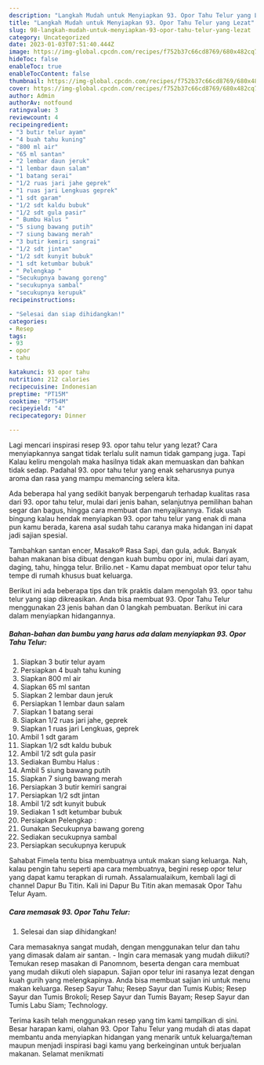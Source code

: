 ```yaml
---
description: "Langkah Mudah untuk Menyiapkan 93. Opor Tahu Telur yang Lezat"
title: "Langkah Mudah untuk Menyiapkan 93. Opor Tahu Telur yang Lezat"
slug: 98-langkah-mudah-untuk-menyiapkan-93-opor-tahu-telur-yang-lezat
category: Uncategorized
date: 2023-01-03T07:51:40.444Z
image: https://img-global.cpcdn.com/recipes/f752b37c66cd8769/680x482cq70/93-opor-tahu-telur-foto-resep-utama.jpg
hideToc: false
enableToc: true
enableTocContent: false
thumbnail: https://img-global.cpcdn.com/recipes/f752b37c66cd8769/680x482cq70/93-opor-tahu-telur-foto-resep-utama.jpg
cover: https://img-global.cpcdn.com/recipes/f752b37c66cd8769/680x482cq70/93-opor-tahu-telur-foto-resep-utama.jpg
author: Admin
authorAv: notfound
ratingvalue: 3
reviewcount: 4
recipeingredient:
- "3 butir telur ayam"
- "4 buah tahu kuning"
- "800 ml air"
- "65 ml santan"
- "2 lembar daun jeruk"
- "1 lembar daun salam"
- "1 batang serai"
- "1/2 ruas jari jahe geprek"
- "1 ruas jari Lengkuas geprek"
- "1 sdt garam"
- "1/2 sdt kaldu bubuk"
- "1/2 sdt gula pasir"
- " Bumbu Halus "
- "5 siung bawang putih"
- "7 siung bawang merah"
- "3 butir kemiri sangrai"
- "1/2 sdt jintan"
- "1/2 sdt kunyit bubuk"
- "1 sdt ketumbar bubuk"
- " Pelengkap "
- "Secukupnya bawang goreng"
- "secukupnya sambal"
- "secukupnya kerupuk"
recipeinstructions:

- "Selesai dan siap dihidangkan!"
categories:
- Resep
tags:
- 93
- opor
- tahu

katakunci: 93 opor tahu 
nutrition: 212 calories
recipecuisine: Indonesian
preptime: "PT15M"
cooktime: "PT54M"
recipeyield: "4"
recipecategory: Dinner

---
```



Lagi mencari inspirasi resep 93. opor tahu telur yang lezat? Cara menyiapkannya sangat tidak terlalu sulit namun tidak gampang juga. Tapi Kalau keliru mengolah maka hasilnya tidak akan memuaskan dan bahkan tidak sedap. Padahal 93. opor tahu telur yang enak seharusnya punya aroma dan rasa yang mampu memancing selera kita.


Ada beberapa hal yang sedikit banyak berpengaruh terhadap kualitas rasa dari 93. opor tahu telur, mulai dari jenis bahan, selanjutnya pemilihan bahan segar dan bagus, hingga cara membuat dan menyajikannya. Tidak usah bingung kalau hendak menyiapkan 93. opor tahu telur yang enak di mana pun kamu berada, karena asal sudah tahu caranya maka hidangan ini dapat jadi sajian spesial.

Tambahkan santan encer, Masako® Rasa Sapi, dan gula, aduk. Banyak bahan makanan bisa dibuat dengan kuah bumbu opor ini, mulai dari ayam, daging, tahu, hingga telur. Brilio.net - Kamu dapat membuat opor telur tahu tempe di rumah khusus buat keluarga.


Berikut ini ada beberapa tips dan trik praktis dalam mengolah 93. opor tahu telur yang siap dikreasikan. Anda bisa membuat 93. Opor Tahu Telur menggunakan 23 jenis bahan dan 0 langkah pembuatan. Berikut ini cara dalam menyiapkan hidangannya.

<!--inarticleads1-->

##### Bahan-bahan dan bumbu yang harus ada dalam menyiapkan 93. Opor Tahu Telur:

1. Siapkan 3 butir telur ayam
1. Persiapkan 4 buah tahu kuning
1. Siapkan 800 ml air
1. Siapkan 65 ml santan
1. Siapkan 2 lembar daun jeruk
1. Persiapkan 1 lembar daun salam
1. Siapkan 1 batang serai
1. Siapkan 1/2 ruas jari jahe, geprek
1. Siapkan 1 ruas jari Lengkuas, geprek
1. Ambil 1 sdt garam
1. Siapkan 1/2 sdt kaldu bubuk
1. Ambil 1/2 sdt gula pasir
1. Sediakan  Bumbu Halus :
1. Ambil 5 siung bawang putih
1. Siapkan 7 siung bawang merah
1. Persiapkan 3 butir kemiri sangrai
1. Persiapkan 1/2 sdt jintan
1. Ambil 1/2 sdt kunyit bubuk
1. Sediakan 1 sdt ketumbar bubuk
1. Persiapkan  Pelengkap :
1. Gunakan Secukupnya bawang goreng
1. Sediakan secukupnya sambal
1. Persiapkan secukupnya kerupuk


Sahabat Fimela tentu bisa membuatnya untuk makan siang keluarga. Nah, kalau pengin tahu seperti apa cara membuatnya, begini resep opor telur yang dapat kamu terapkan di rumah. Assalamualaikum, kembali lagi di channel Dapur Bu Titin. Kali ini Dapur Bu Titin akan memasak Opor Tahu Telur Ayam. 

<!--inarticleads2-->

##### Cara memasak 93. Opor Tahu Telur:


1. Selesai dan siap dihidangkan!

Cara memasaknya sangat mudah, dengan menggunakan telur dan tahu yang dimasak dalam air santan. - Ingin cara memasak yang mudah diikuti? Temukan resep masakan di Panomnom, beserta dengan cara membuat yang mudah diikuti oleh siapapun. Sajian opor telur ini rasanya lezat dengan kuah gurih yang melengkapinya. Anda bisa membuat sajian ini untuk menu makan keluarga. Resep Sayur Tahu; Resep Sayur dan Tumis Kubis; Resep Sayur dan Tumis Brokoli; Resep Sayur dan Tumis Bayam; Resep Sayur dan Tumis Labu Siam; Technology. 

Terima kasih telah menggunakan resep yang tim kami tampilkan di sini. Besar harapan kami, olahan 93. Opor Tahu Telur yang mudah di atas dapat membantu anda menyiapkan hidangan yang menarik untuk keluarga/teman maupun menjadi inspirasi bagi kamu yang berkeinginan untuk berjualan makanan. Selamat menikmati
